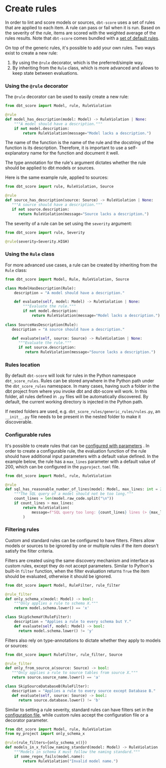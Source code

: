 # Create rules

In order to lint and score models or sources, `dbt-score` uses a set of 
rules that are applied to each item. A rule can pass or fail when it is run. 
Based on the severity of the rule, items are scored with the weighted 
average of the rules results. Note that `dbt-score` comes bundled with a
[set of default rules](rules/generic.md).

On top of the generic rules, it's possible to add your own rules. Two ways exist
to create a new rule:

1. By using the `@rule` decorator, which is the preferred/simple way.
2. By inheriting from the `Rule` class, which is more advanced and allows to
   keep state between evaluations.

### Using the `@rule` decorator

The `@rule` decorator can be used to easily create a new rule:

```python
from dbt_score import Model, rule, RuleViolation

@rule
def model_has_description(model: Model) -> RuleViolation | None:
    """A model should have a description."""
    if not model.description:
        return RuleViolation(message="Model lacks a description.")
```

The name of the function is the name of the rule and the docstring of the
function is its description. Therefore, it is important to use a
self-explanatory name for the function and document it well.

The type annotation for the rule's argument dictates whether the rule should
be applied to dbt models or sources.

Here is the same example rule, applied to sources:
```python
from dbt_score import rule, RuleViolation, Source

@rule
def source_has_description(source: Source) -> RuleViolation | None:
   """A source should have a description."""
   if not source.description:
      return RuleViolation(message="Source lacks a description.")
```

The severity of a rule can be set using the `severity` argument:

```python
from dbt_score import rule, Severity

@rule(severity=Severity.HIGH)
```

### Using the `Rule` class

For more advanced use cases, a rule can be created by inheriting from the `Rule`
class:

```python
from dbt_score import Model, Rule, RuleViolation, Source

class ModelHasDescription(Rule):
    description = "A model should have a description."

    def evaluate(self, model: Model) -> RuleViolation | None:
        """Evaluate the rule."""
        if not model.description:
            return RuleViolation(message="Model lacks a description.")
        
class SourceHasDescription(Rule):
   description = "A source should have a description."

   def evaluate(self, source: Source) -> RuleViolation | None:
      """Evaluate the rule."""
      if not source.description:
         return RuleViolation(message="Source lacks a description.")
```

### Rules location

By default `dbt-score` will look for rules in the Python namespace
`dbt_score_rules`. Rules can be stored anywhere in the Python path under the
`dbt_score_rules` namespace. In many cases, having such a folder in the dbt
project from where you invoke dbt and dbt-score will work. In this folder, all
rules defined in `.py` files will be automatically discovered. By default, the
current working directory is injected in the Python path.

If nested folders are used, e.g. `dbt_score_rules/generic_rules/rules.py`, an
`__init__.py` file needs to be present in the nested folder to make it
discoverable.

### Configurable rules

It's possible to create rules that can be
[configured with parameters](configuration.md/#tooldbt-scorerulesrule_namespacerule_name)
. In order to create a configurable rule, the evaluation function of the rule
should have additional input parameters with a default value defined. In the
example below, the rule has a `max_lines` parameter with a default value of 200,
which can be configured in the `pyproject.toml` file.

```python
from dbt_score import Model, rule, RuleViolation

@rule
def sql_has_reasonable_number_of_lines(model: Model, max_lines: int = 200) -> RuleViolation | None:
    """The SQL query of a model should not be too long."""
    count_lines = len(model.raw_code.split("\n"))
    if count_lines > max_lines:
        return RuleViolation(
            message=f"SQL query too long: {count_lines} lines (> {max_lines})."
        )
```

### Filtering rules

Custom and standard rules can be configured to have filters. Filters allow
models or sources to be ignored by one or multiple rules if the item doesn't satisfy
the filter criteria.

Filters are created using the same discovery mechanism and interface as custom
rules, except they do not accept parameters. Similar to Python's built-in
`filter` function, when the filter evaluation returns `True` the item should be
evaluated, otherwise it should be ignored.

```python
from dbt_score import Model, RuleFilter, rule_filter

@rule_filter
def only_schema_x(model: Model) -> bool:
    """Only applies a rule to schema X."""
    return model.schema.lower() == 'x'

class SkipSchemaY(RuleFilter):
    description = "Applies a rule to every schema but Y."
    def evaluate(self, model: Model) -> bool:
      return model.schema.lower() != 'y'
```

Filters also rely on type-annotations to dictate whether they apply to models or sources:

```python
from dbt_score import RuleFilter, rule_filter, Source

@rule_filter
def only_from_source_a(source: Source) -> bool:
   """Only applies a rule to source tables from source X."""
   return source.source_name.lower() == 'a'

class SkipSourceDatabaseB(RuleFilter):
   description = "Applies a rule to every source except Database B."
   def evaluate(self, source: Source) -> bool:
      return source.database.lower() != 'b'
```


Similar to setting a rule severity, standard rules can have filters set in the
[configuration file](configuration.md/#tooldbt-scorerulesrule_namespacerule_name),
while custom rules accept the configuration file or a decorator parameter.

```python
from dbt_score import Model, rule, RuleViolation
from my_project import only_schema_x

@rule(rule_filters={only_schema_x()})
def models_in_x_follow_naming_standard(model: Model) -> RuleViolation | None:
    """Models in schema X must follow the naming standard."""
    if some_regex_fails(model.name):
        return RuleViolation("Invalid model name.")
```

